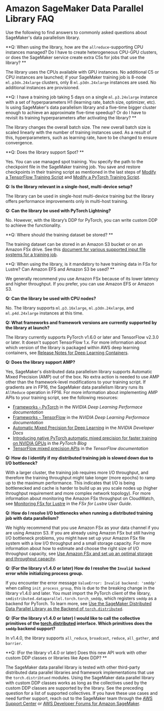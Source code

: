 # Amazon SageMaker Data Parallel Library FAQ<a name="data-parallel-faq"></a>

Use the following to find answers to commonly asked questions about SageMaker's data parallelism library\.

**Q: When using the library, how are the `allreduce`\-supporting CPU instances managed? Do I have to create heterogeneous CPU\-GPU clusters, or does the SageMaker service create extra C5s for jobs that use the library? **

The library uses the CPUs available with GPU instances\. No additional C5 or CPU instances are launched; if your SageMaker training job is 8\-node `ml.p3dn.24xlarge` clusters, only 8 `ml.p3dn.24xlarge` instances are used\. No additional instances are provisioned\.  

**Q: I have a training job taking 5 days on a single `ml.p3.24xlarge` instance with a set of hyperparameters H1 \(learning rate, batch size, optimizer, etc\)\. Is using SageMaker's data parallelism library and a five\-time bigger cluster enough to achieve an approximate five\-time speedup? Or do I have to revisit its training hyperparameters after activating the library? **

The library changes the overall batch size\. The new overall batch size is scaled linearly with the number of training instances used\. As a result of this, hyperparameters, such as learning rate, have to be changed to ensure convergence\. 

**Q: Does the library support Spot? **

Yes\. You can use managed spot training\. You specify the path to the checkpoint file in the SageMaker training job\. You save and restore checkpoints in their training script as mentioned in the last steps of [Modify a TensorFlow Training Script](data-parallel-modify-sdp-tf2.md) and [Modify a PyTorch Training Script](data-parallel-modify-sdp-pt.md)\. 

**Q: Is the library relevant in a single\-host, multi\-device setup?**

The library can be used in single\-host multi\-device training but the library offers performance improvements only in multi\-host training\.

**Q: Can the library be used with PyTorch Lightning?**

No\. However, with the library’s DDP for PyTorch, you can write custom DDP to achieve the functionality\. 

**Q: Where should the training dataset be stored? **

The training dataset can be stored in an Amazon S3 bucket or on an Amazon FSx drive\. See this [document for various supported input file systems for a training job](https://sagemaker.readthedocs.io/en/stable/api/utility/inputs.html#sagemaker.inputs.FileSystemInput)\. 

**Q: When using the library, is it mandatory to have training data in FSx for Lustre? Can Amazon EFS and Amazon S3 be used? **

We generally recommend you use Amazon FSx because of its lower latency and higher throughput\. If you prefer, you can use Amazon EFS or Amazon S3\.

**Q: Can the library be used with CPU nodes?** 

No\. The library supports `ml.p3.16xlarge`, `ml.p3dn.24xlarge`, and `ml.p4d.24xlarge` instances at this time\. 

**Q: What frameworks and framework versions are currently supported by the library at launch?** 

The library currently supports PyTorch v1\.6\.0 or later and TensorFlow v2\.3\.0 or later\. It doesn't support TensorFlow 1\.x\. For more information about which version of the library is packaged within AWS deep learning containers, see [Release Notes for Deep Learning Containers](https://docs.aws.amazon.com/deep-learning-containers/latest/devguide/dlc-release-notes.html)\.

**Q: Does the library support AMP?**

Yes, SageMaker's distributed data parallelism library supports Automatic Mixed Precision \(AMP\) out of the box\. No extra action is needed to use AMP other than the framework\-level modifications to your training script\. If gradients are in FP16, the SageMaker data parallelism library runs its `AllReduce` operation in FP16\. For more information about implementing AMP APIs to your training script, see the following resources:
+ [Frameworks \- PyTorch](https://docs.nvidia.com/deeplearning/performance/mixed-precision-training/index.html#pytorch) in the *NVIDIA Deep Learning Performace documentation*
+ [Frameworks \- TensorFlow](https://docs.nvidia.com/deeplearning/performance/mixed-precision-training/index.html#tensorflow) in the *NVIDIA Deep Learning Performace documentation*
+ [Automatic Mixed Precision for Deep Learning](https://developer.nvidia.com/automatic-mixed-precision) in the *NVIDIA Developer Docs*
+ [Introducing native PyTorch automatic mixed precision for faster training on NVIDIA GPUs](https://pytorch.org/blog/accelerating-training-on-nvidia-gpus-with-pytorch-automatic-mixed-precision/) in the *PyTorch Blog*
+ [TensorFlow mixed precision APIs](https://www.tensorflow.org/guide/mixed_precision) in the *TensorFlow documentation*

**Q: How do I identify if my distributed training job is slowed down due to I/O bottleneck?**

With a larger cluster, the training job requires more I/O throughput, and therefore the training throughput might take longer \(more epochs\) to ramp up to the maximum performance\. This indicates that I/O is being bottlenecked and cache is harder to build up as you scale nodes up \(higher throughput requirement and more complex network topology\)\. For more information about monitoring the Amazon FSx throughput on CloudWatch, see [Monitoring FSx for Lustre](https://docs.aws.amazon.com/fsx/latest/LustreGuide/monitoring_overview.html) in the *FSx for Lustre User Guide*\. 

**Q: How do I resolve I/O bottlenecks when running a distributed training job with data parallelism?**

We highly recommend that you use Amazon FSx as your data channel if you are using Amazon S3\. If you are already using Amazon FSx but still having I/O bottleneck problems, you might have set up your Amazon FSx file system with a low I/O throughput and a small storage capacity\. For more information about how to estimate and choose the right size of I/O throughput capacity, see [Use Amazon FSx and set up an optimal storage and throughput capacity](data-parallel-config.md#data-parallel-config-fxs)\.

**Q: \(For the library v1\.4\.0 or later\) How do I resolve the `Invalid backend` error while initializing process group\.**

If you encounter the error message `ValueError: Invalid backend: 'smddp'` when calling `init_process_group`, this is due to the breaking change in the library v1\.4\.0 and later\. You must import the PyTorch client of the library, `smdistributed.dataparallel.torch.torch_smddp`, which registers `smddp` as a backend for PyTorch\. To learn more, see [Use the SageMaker Distributed Data Parallel Library as the Backend of `torch.distributed`](data-parallel-modify-sdp-pt.md#data-parallel-enable-smddp-backend)\.

**Q: \(For the library v1\.4\.0 or later\) I would like to call the collective primitives of the [torch\.distributed](https://pytorch.org/docs/stable/distributed.html) interface\. Which primitives does the `smddp` backend support?**

In v1\.4\.0, the library supports `all_reduce`, `broadcast`, `reduce`, `all_gather`, and `barrier`\.

**Q: \(For the library v1\.4\.0 or later\) Does this new API work with other custom DDP classes or libraries like Apex DDP? **

The SageMaker data parallel library is tested with other third\-party distributed data parallel libraries and framework implementations that use the `torch.distribtued` modules\. Using the SageMaker data parallel library with custom DDP classes works as long as the collectives used by the custom DDP classes are supported by the library\. See the preceding question for a list of supported collectives\. If you have these use cases and need further support, reach out to the SageMaker team through the [AWS Support Center](https://console.aws.amazon.com/support/) or [AWS Developer Forums for Amazon SageMaker](https://forums.aws.amazon.com/forum.jspa?forumID=285)\.